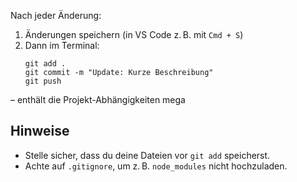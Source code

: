 

Nach jeder Änderung:

1. Änderungen speichern (in VS Code z. B. mit `Cmd + S`)
2. Dann im Terminal:
   ```
   git add .
   git commit -m "Update: Kurze Beschreibung"
   git push
   ```

 – enthält die Projekt-Abhängigkeiten
mega
## Hinweise

- Stelle sicher, dass du deine Dateien vor `git add` speicherst.
- Achte auf `.gitignore`, um z. B. `node_modules` nicht hochzuladen.

